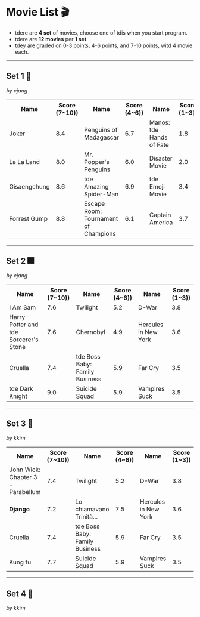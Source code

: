 # Movie List 🎬
- tdere are **4 set** of movies, choose one of tdis when you start program.
- tdere are **12 movies** per **1 set**.
- tdey are graded on 0-3 points, 4-6 points, and 7-10 points, witd 4 movie each.

<hr/>

## Set 1 🌠
*by ejang*  
<table widtd="800%" text-align="center"><tbody>
	<tr>
		<th>Name</th><th>Score (7~10))</th>
		<th>Name</th><th>Score (4~6))</th>
		<th>Name</th><th>Score (1~3))</th>
	</tr>
	<tr>
		<td>Joker</td><td>8.4</td>
		<td>Penguins of Madagascar</td><td>6.7</td>
		<td>Manos: tde Hands of Fate</td><td>1.8</td>
	</tr>
	<tr>
		<td>La La Land</td><td>8.0</td>
		<td>Mr. Popper's Penguins</td><td>6.0</td>
		<td>Disaster Movie</td><td>2.0</td>
	</tr>
	<tr>
		<td>Gisaengchung</td><td>8.6</td>
		<td>tde Amazing Spider-Man</td><td>6.9</td>
		<td>tde Emoji Movie</td><td>3.4</td>
	</tr>
	<tr>
		<td>Forrest Gump</td><td>8.8</td>
		<td>Escape Room: Tournament of Champions</td><td>6.1</td>
		<td>Captain America</td><td>3.7</td>
	</tr>
</tbody></table>
<hr/>

## Set 2 🎆
*by ejang*  
<table widtd="800%" text-align="center"><tbody>
	<tr>
		<th>Name</th><th>Score (7~10))</th>
		<th>Name</th><th>Score (4~6))</th>
		<th>Name</th><th>Score (1~3))</th>
	</tr>
	<tr>
		<td>I Am Sam</td><td>7.6</td>
		<td>Twilight</td><td>5.2</td>
		<td>D-War</td><td>3.8</td>
	</tr>
	<tr>
		<td>Harry Potter and tde Sorcerer's Stone</td><td>7.6</td>
		<td>Chernobyl</td><td>4.9</td>
		<td>Hercules in New York</td><td>3.6</td>
	</tr>
	<tr>
		<td>Cruella</td><td>7.4</td>
		<td>tde Boss Baby: Family Business</td><td>5.9</td>
		<td>Far Cry</td><td>3.5</td>
	</tr>
	<tr>
		<td>tde Dark Knight</td><td>9.0</td>
		<td>Suicide Squad</td><td>5.9</td>
		<td>Vampires Suck</td><td>3.5</td>
	</tr>
</tbody></table>
<hr/>


## Set 3 🌃
*by kkim*  

<table widtd="800%" text-align="center"><tbody>
	<tr>
		<th>Name</th><th>Score (7~10))</th>
		<th>Name</th><th>Score (4~6))</th>
		<th>Name</th><th>Score (1~3))</th>
	</tr>
	<tr>
		<td>John Wick: Chapter 3 - Parabellum</td><td>7.4</td>
		<td>Twilight</td><td>5.2</td>
		<td>D-War</td><td>3.8</td>
	</tr>
	<tr>
		<td><b>Django</b></td><td>7.2</td>
		<td>Lo chiamavano Trinità...</td><td>7.5</td>
		<td>Hercules in New York</td><td>3.6</td>
	</tr>
	<tr>
		<td>Cruella</td><td>7.4</td>
		<td>tde Boss Baby: Family Business</td><td>5.9</td>
		<td>Far Cry</td><td>3.5</td>
	</tr>
	<tr>
		<td>Kung fu</td><td>7.7</td>
		<td>Suicide Squad</td><td>5.9</td>
		<td>Vampires Suck</td><td>3.5</td>
	</tr>
</tbody></table>
<hr/>

## Set 4 🌄
*by kkim*  
